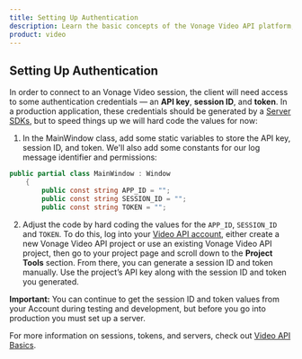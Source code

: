 ```yaml
---
title: Setting Up Authentication
description: Learn the basic concepts of the Vonage Video API platform, including how users can communicate through video, voice, and messaging. Explore a basic Vonage Video API flow.
product: video
--- 
```


## Setting Up Authentication

In order to connect to an Vonage Video session, the client will need access to some authentication credentials — an **API key**, **session ID**, and **token**. In a production application, these credentials should be generated by a [Server SDKs](/video/server-sdks/overview), but to speed things up we will hard code the values for now:

1. In the MainWindow class, add some static variables to store the API key, session ID, and token. We'll also add some constants for our log message identifier and permissions:

```csharp
public partial class MainWindow : Window
    {
        public const string APP_ID = "";
        public const string SESSION_ID = "";
        public const string TOKEN = "";
```

2. Adjust the code by hard coding the values for the `APP_ID`, `SESSION_ID` and `TOKEN`. To do this, log into your [Video API account](https://www.tokbox.com/account/user/signup), either create a new Vonage Video API project or use an existing Vonage Video API project, then go to your project page and scroll down to the **Project Tools** section. From there, you can generate a session ID and token manually. Use the project’s API key along with the session ID and token you generated.

**Important:** You can continue to get the session ID and token values from your Account during testing and development, but before you go into production you must set up a server.

For more information on sessions, tokens, and servers, check out [Video API Basics](/video/overview).
